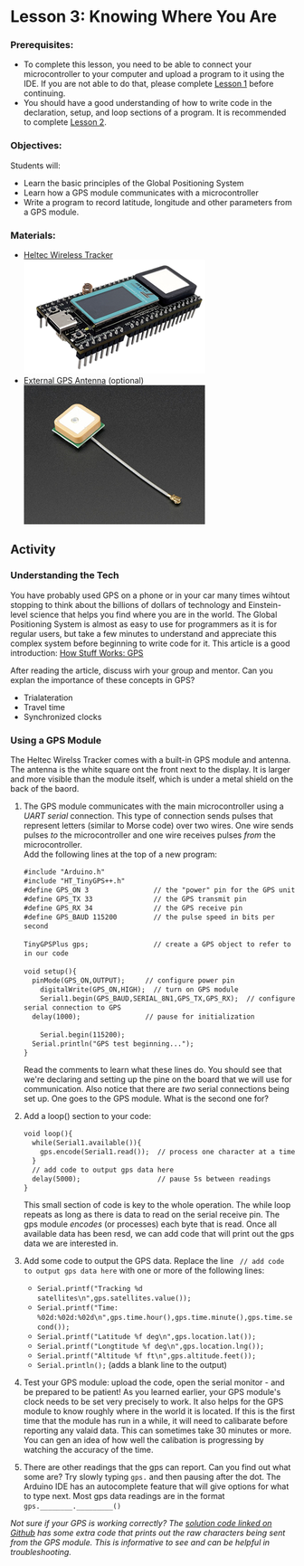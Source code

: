 # Lesson 3: Knowing Where You Are

### Prerequisites:
- To complete this lesson, you need to be able to connect your microcontroller to your computer and upload a program to it using the IDE. If you are not able to do that, please complete [Lesson 1](../lesson-1/README.md) before continuing.
- You should have a good understanding of how to write code in the declaration, setup, and loop sections of a program. It is recommended to complete [Lesson 2](../lesson-2/README.md).

### Objectives:
Students will: 
- Learn the basic principles of the Global Positioning System  
- Learn how a GPS module communicates with a microcontroller
- Write a program to record latitude, longitude and other parameters from a GPS module.

### Materials:
- [Heltec Wireless Tracker](https://heltec.org/project/wireless-tracker/)\
  ![Image of Heltec Wireless Tracker](assets/images/heltec_wireless_tracker.png)
- [External GPS Antenna](https://en.wikipedia.org/wiki/Antenna_(radio)) (optional)\
  ![Image of external GPS Antenna Adafruit License: CC BY-NC-SA 2.0](assets/images/external_gps_antenna.png)
  
## Activity

### Understanding the Tech
You have probably used GPS on a phone or in your car many times wihtout stopping to think about the billions of dollars of technology and Einstein-level science that helps you find where you are in the world. The Global Positioning System is almost as easy to use for programmers as it is for regular users, but take a few minutes to understand and appreciate this complex system before beginning to write code for it. This article is a good introduction:
[How Stuff Works: GPS](https://electronics.howstuffworks.com/gadgets/travel/gps.htm)

After reading the article, discuss wirh your group and mentor. Can you explan the importance of these concepts in GPS?
- Trialateration
- Travel time
- Synchronized clocks

### Using a GPS Module
The Heltec Wirelss Tracker comes with a built-in GPS module and antenna. The antenna is the white square ont the front next to the display. It is larger and more visible than the module itself, which is under a metal shield on the back of the baord. 

1. The GPS module communicates with the main microcontroller using a *UART serial* connection. This type of connection sends pulses that represent letters (similar to Morse code) over two wires. One wire sends pulses *to* the microcontroller and one wire receives pulses *from* the microcontroller.\
Add the following lines at the top of a new program:
    ```
    #include "Arduino.h"
    #include "HT_TinyGPS++.h"
    #define GPS_ON 3                // the "power" pin for the GPS unit
    #define GPS_TX 33               // the GPS transmit pin
    #define GPS_RX 34               // the GPS receive pin
    #define GPS_BAUD 115200         // the pulse speed in bits per second

    TinyGPSPlus gps;                // create a GPS object to refer to in our code

    void setup(){
      pinMode(GPS_ON,OUTPUT);     // configure power pin
	    digitalWrite(GPS_ON,HIGH);  // turn on GPS module
	    Serial1.begin(GPS_BAUD,SERIAL_8N1,GPS_TX,GPS_RX);  // configure serial connection to GPS  
      delay(1000);                // pause for initialization

	    Serial.begin(115200);  
      Serial.println("GPS test beginning...");  
    }
    ```
    Read the comments to learn what these lines do. You should see that we're declaring and setting up the pine on the board that we will use for communication. Also notice that there are *two* serial connections being set up. One goes to the GPS module. What is the second one for?

2. Add a loop() section to your code:
    ```
    void loop(){
      while(Serial1.available()){
        gps.encode(Serial1.read());  // process one character at a time
      }
      // add code to output gps data here
      delay(5000);                   // pause 5s between readings  
    }
    ```
    This small section of code is key to the whole operation. The while loop repeats as long as there is data to read on the serial receive pin. The gps module *encodes* (or processes) each byte that is read. Once all available data has been resd, we can add code that will print out the gps data we are interested in.

3.  Add some code to output the GPS data. Replace the line ``` // add code to output gps data here``` with one or more of the following lines:
    - ```Serial.printf("Tracking %d satellites\n",gps.satellites.value());```
    - ```Serial.printf("Time: %02d:%02d:%02d\n",gps.time.hour(),gps.time.minute(),gps.time.second());```
    - ```Serial.printf("Latitude %f deg\n",gps.location.lat());```
    - ```Serial.printf("Longtitude %f deg\n",gps.location.lng());```
    - ```Serial.printf("Altitude %f ft\n",gps.altitude.feet());```
    - ```Serial.println();``` (adds a blank line to the output)

4. Test your GPS module: upload the code, open the serial monitor - and be prepared to be patient! As you learned earlier, your GPS module's clock needs to be set very precisely to work. It also helps for the GPS module to know roughly where in the world it is located. If this is the first time that the module has run in a while, it will need to calibarate before reporting any valaid data. This can sometimes take 30 minutes or more. You can gen an idea of how well the calibation is progressing by watching the accuracy of the time.

5. There are other readings that the gps can report. Can you find out what some are? Try slowly typing ```gps.``` and then pausing after the dot. The Arduino IDE has an autocomplete feature that will give options for what to type next. Most gps data readings are in the format ```gps.________._________()```


*Not sure if your GPS is working correctly? The [solution code linked on Github](../lesson-3/Lesson_3_solution.ino) has some extra code that prints out the raw characters being sent from the GPS module. This is informative to see and can be helpful in troubleshooting.*